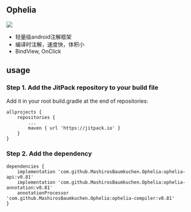 ## Ophelia

[![](https://jitpack.io/v/MashirosBaumkuchen/Ophelia.svg)](https://jitpack.io/#MashirosBaumkuchen/Ophelia)

* 轻量级android注解框架
* 编译时注解，速度快，体积小
* BindView, OnClick

## usage

### Step 1. Add the JitPack repository to your build file
Add it in your root build.gradle at the end of repositories:
```
allprojects {
	repositories {
		...
		maven { url 'https://jitpack.io' }
	}
}
```

### Step 2. Add the dependency

```
dependencies {
	implementation 'com.github.MashirosBaumkuchen.Ophelia:ophelia-api:v0.81'
	implementation 'com.github.MashirosBaumkuchen.Ophelia:ophelia-annotation:v0.81'
	annotationProcessor 'com.github.MashirosBaumkuchen.Ophelia:ophelia-compiler:v0.81'
}
```
